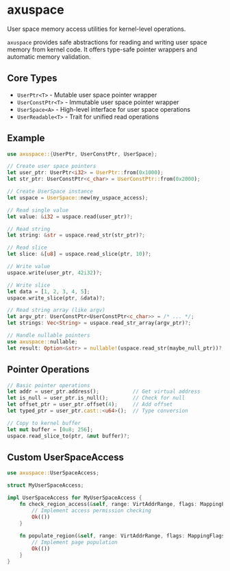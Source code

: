 # axuspace

User space memory access utilities for kernel-level operations.

`axuspace` provides safe abstractions for reading and writing user space memory from kernel code. It offers type-safe pointer wrappers and automatic memory validation.

## Core Types

- `UserPtr<T>` - Mutable user space pointer wrapper
- `UserConstPtr<T>` - Immutable user space pointer wrapper  
- `UserSpace<A>` - High-level interface for user space operations
- `UserReadable<T>` - Trait for unified read operations

## Example

```rust
use axuspace::{UserPtr, UserConstPtr, UserSpace};

// Create user space pointers
let user_ptr: UserPtr<i32> = UserPtr::from(0x1000);
let str_ptr: UserConstPtr<c_char> = UserConstPtr::from(0x2000);

// Create UserSpace instance
let uspace = UserSpace::new(my_uspace_access);

// Read single value
let value: &i32 = uspace.read(user_ptr)?;

// Read string
let string: &str = uspace.read_str(str_ptr)?;

// Read slice
let slice: &[u8] = uspace.read_slice(ptr, 10)?;

// Write value
uspace.write(user_ptr, 42i32)?;

// Write slice
let data = [1, 2, 3, 4, 5];
uspace.write_slice(ptr, &data)?;

// Read string array (like argv)
let argv_ptr: UserConstPtr<UserConstPtr<c_char>> = /* ... */;
let strings: Vec<String> = uspace.read_str_array(argv_ptr)?;

// Handle nullable pointers
use axuspace::nullable;
let result: Option<&str> = nullable!(uspace.read_str(maybe_null_ptr))?;
```

## Pointer Operations

```rust
// Basic pointer operations
let addr = user_ptr.address();           // Get virtual address
let is_null = user_ptr.is_null();        // Check for null
let offset_ptr = user_ptr.offset(4);     // Add offset
let typed_ptr = user_ptr.cast::<u64>();  // Type conversion

// Copy to kernel buffer
let mut buffer = [0u8; 256];
uspace.read_slice_to(ptr, &mut buffer)?;
```

## Custom UserSpaceAccess

```rust
use axuspace::UserSpaceAccess;

struct MyUserSpaceAccess;

impl UserSpaceAccess for MyUserSpaceAccess {
    fn check_region_access(&self, range: VirtAddrRange, flags: MappingFlags) -> LinuxResult<()> {
        // Implement access permission checking
        Ok(())
    }
    
    fn populate_region(&self, range: VirtAddrRange, flags: MappingFlags) -> LinuxResult<()> {
        // Implement page population
        Ok(())
    }
}
```